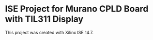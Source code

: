 # ISE Project for Murano CPLD Board with TIL311 Display

This project was created with Xilinx ISE 14.7.
